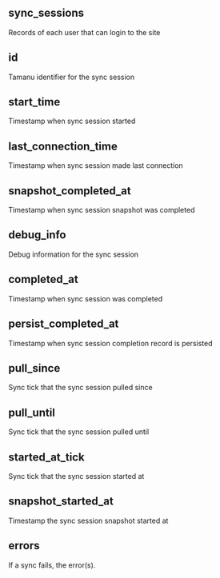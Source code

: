 ## sync_sessions

Records of each user that can login to the site

## id

Tamanu identifier for the sync session

## start_time

Timestamp when sync session started

## last_connection_time

Timestamp when sync session made last connection

## snapshot_completed_at

Timestamp when sync session snapshot was completed

## debug_info

Debug information for the sync session

## completed_at

Timestamp when sync session was completed

## persist_completed_at

Timestamp when sync session completion record is persisted

## pull_since

Sync tick that the sync session pulled since

## pull_until

Sync tick that the sync session pulled until

## started_at_tick

Sync tick that the sync session started at

## snapshot_started_at

Timestamp the sync session snapshot started at

## errors

If a sync fails, the error(s).

